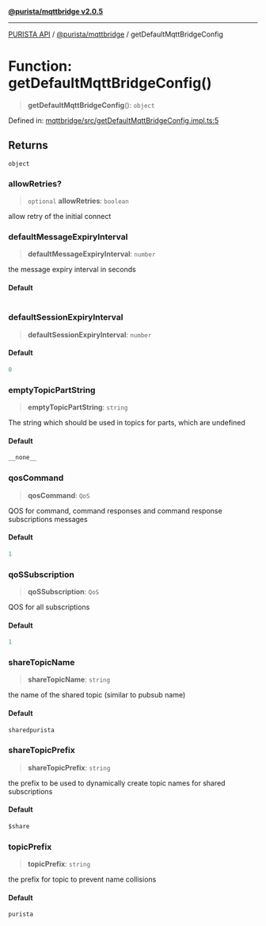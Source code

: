 [**@purista/mqttbridge v2.0.5**](../README.md)

***

[PURISTA API](../../../packages.md) / [@purista/mqttbridge](../README.md) / getDefaultMqttBridgeConfig

# Function: getDefaultMqttBridgeConfig()

> **getDefaultMqttBridgeConfig**(): `object`

Defined in: [mqttbridge/src/getDefaultMqttBridgeConfig.impl.ts:5](https://github.com/puristajs/purista/blob/master/packages/mqttbridge/src/getDefaultMqttBridgeConfig.impl.ts#L5)

## Returns

`object`

### allowRetries?

> `optional` **allowRetries**: `boolean`

allow retry of the initial connect

### defaultMessageExpiryInterval

> **defaultMessageExpiryInterval**: `number`

the message expiry interval in seconds

#### Default

```ts

```

### defaultSessionExpiryInterval

> **defaultSessionExpiryInterval**: `number`

#### Default

```ts
0
```

### emptyTopicPartString

> **emptyTopicPartString**: `string`

The string which should be used in topics for parts, which are undefined

#### Default

```ts
__none__
```

### qosCommand

> **qosCommand**: `QoS`

QOS for command, command responses and command response subscriptions messages

#### Default

```ts
1
```

### qoSSubscription

> **qoSSubscription**: `QoS`

QOS for all subscriptions

#### Default

```ts
1
```

### shareTopicName

> **shareTopicName**: `string`

the name of the shared topic (similar to pubsub name)

#### Default

```ts
sharedpurista
```

### shareTopicPrefix

> **shareTopicPrefix**: `string`

the prefix to be used to dynamically create topic names for shared subscriptions

#### Default

```ts
$share
```

### topicPrefix

> **topicPrefix**: `string`

the prefix for topic to prevent name collisions

#### Default

```ts
purista
```
